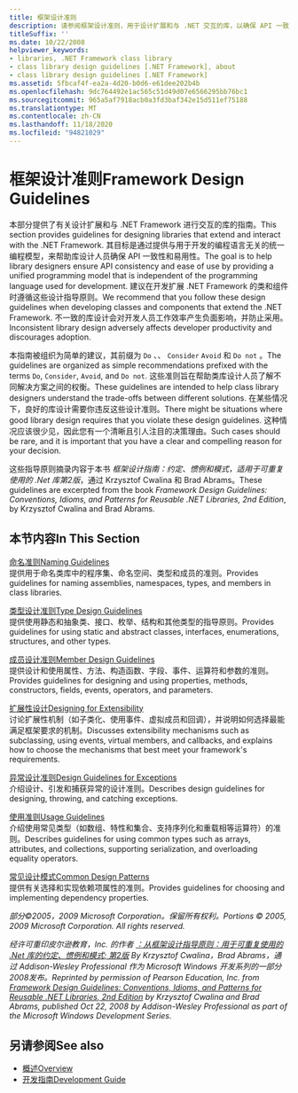 ```yaml
---
title: 框架设计准则
description: 请参阅框架设计准则，用于设计扩展和与 .NET 交互的库，以确保 API 一致性和易用性。
titleSuffix: ''
ms.date: 10/22/2008
helpviewer_keywords:
- libraries, .NET Framework class library
- class library design guidelines [.NET Framework], about
- class library design guidelines [.NET Framework]
ms.assetid: 5fbcaf4f-ea2a-4d20-b0d6-e61dee202b4b
ms.openlocfilehash: 9dc764492e1ac565c51d49d07e6566295bb76bc1
ms.sourcegitcommit: 965a5af7918acb0a3fd3baf342e15d511ef75188
ms.translationtype: MT
ms.contentlocale: zh-CN
ms.lasthandoff: 11/18/2020
ms.locfileid: "94821029"
---
```

# <a name="framework-design-guidelines"></a><span data-ttu-id="24b7b-103">框架设计准则</span><span class="sxs-lookup"><span data-stu-id="24b7b-103">Framework Design Guidelines</span></span>
<span data-ttu-id="24b7b-104">本部分提供了有关设计扩展和与 .NET Framework 进行交互的库的指南。</span><span class="sxs-lookup"><span data-stu-id="24b7b-104">This section provides guidelines for designing libraries that extend and interact with the .NET Framework.</span></span> <span data-ttu-id="24b7b-105">其目标是通过提供与用于开发的编程语言无关的统一编程模型，来帮助库设计人员确保 API 一致性和易用性。</span><span class="sxs-lookup"><span data-stu-id="24b7b-105">The goal is to help library designers ensure API consistency and ease of use by providing a unified programming model that is independent of the programming language used for development.</span></span> <span data-ttu-id="24b7b-106">建议在开发扩展 .NET Framework 的类和组件时遵循这些设计指导原则。</span><span class="sxs-lookup"><span data-stu-id="24b7b-106">We recommend that you follow these design guidelines when developing classes and components that extend the .NET Framework.</span></span> <span data-ttu-id="24b7b-107">不一致的库设计会对开发人员工作效率产生负面影响，并防止采用。</span><span class="sxs-lookup"><span data-stu-id="24b7b-107">Inconsistent library design adversely affects developer productivity and discourages adoption.</span></span>  
  
 <span data-ttu-id="24b7b-108">本指南被组织为简单的建议，其前缀为 `Do` 、、 `Consider` `Avoid` 和 `Do not` 。</span><span class="sxs-lookup"><span data-stu-id="24b7b-108">The guidelines are organized as simple recommendations prefixed with the terms `Do`, `Consider`, `Avoid`, and `Do not`.</span></span> <span data-ttu-id="24b7b-109">这些准则旨在帮助类库设计人员了解不同解决方案之间的权衡。</span><span class="sxs-lookup"><span data-stu-id="24b7b-109">These guidelines are intended to help class library designers understand the trade-offs between different solutions.</span></span> <span data-ttu-id="24b7b-110">在某些情况下，良好的库设计需要你违反这些设计准则。</span><span class="sxs-lookup"><span data-stu-id="24b7b-110">There might be situations where good library design requires that you violate these design guidelines.</span></span> <span data-ttu-id="24b7b-111">这种情况应该很少见，因此您有一个清晰且引人注目的决策理由。</span><span class="sxs-lookup"><span data-stu-id="24b7b-111">Such cases should be rare, and it is important that you have a clear and compelling reason for your decision.</span></span>  
  
 <span data-ttu-id="24b7b-112">这些指导原则摘录内容于本书 *框架设计指南：约定、惯例和模式，适用于可重复使用的 .Net 库第2版*，通过 Krzysztof Cwalina 和 Brad Abrams。</span><span class="sxs-lookup"><span data-stu-id="24b7b-112">These guidelines are excerpted from the book *Framework Design Guidelines: Conventions, Idioms, and Patterns for Reusable .NET Libraries, 2nd Edition*, by Krzysztof Cwalina and Brad Abrams.</span></span>  
  
## <a name="in-this-section"></a><span data-ttu-id="24b7b-113">本节内容</span><span class="sxs-lookup"><span data-stu-id="24b7b-113">In This Section</span></span>  
 [<span data-ttu-id="24b7b-114">命名准则</span><span class="sxs-lookup"><span data-stu-id="24b7b-114">Naming Guidelines</span></span>](naming-guidelines.md)  
 <span data-ttu-id="24b7b-115">提供用于命名类库中的程序集、命名空间、类型和成员的准则。</span><span class="sxs-lookup"><span data-stu-id="24b7b-115">Provides guidelines for naming assemblies, namespaces, types, and members in class libraries.</span></span>  
  
 [<span data-ttu-id="24b7b-116">类型设计准则</span><span class="sxs-lookup"><span data-stu-id="24b7b-116">Type Design Guidelines</span></span>](type.md)  
 <span data-ttu-id="24b7b-117">提供使用静态和抽象类、接口、枚举、结构和其他类型的指导原则。</span><span class="sxs-lookup"><span data-stu-id="24b7b-117">Provides guidelines for using static and abstract classes, interfaces, enumerations, structures, and other types.</span></span>  
  
 [<span data-ttu-id="24b7b-118">成员设计准则</span><span class="sxs-lookup"><span data-stu-id="24b7b-118">Member Design Guidelines</span></span>](member.md)  
 <span data-ttu-id="24b7b-119">提供设计和使用属性、方法、构造函数、字段、事件、运算符和参数的准则。</span><span class="sxs-lookup"><span data-stu-id="24b7b-119">Provides guidelines for designing and using properties, methods, constructors, fields, events, operators, and parameters.</span></span>  
  
 [<span data-ttu-id="24b7b-120">扩展性设计</span><span class="sxs-lookup"><span data-stu-id="24b7b-120">Designing for Extensibility</span></span>](designing-for-extensibility.md)  
 <span data-ttu-id="24b7b-121">讨论扩展性机制（如子类化、使用事件、虚拟成员和回调），并说明如何选择最能满足框架要求的机制。</span><span class="sxs-lookup"><span data-stu-id="24b7b-121">Discusses extensibility mechanisms such as subclassing, using events, virtual members, and callbacks, and explains how to choose the mechanisms that best meet your framework's requirements.</span></span>  
  
 [<span data-ttu-id="24b7b-122">异常设计准则</span><span class="sxs-lookup"><span data-stu-id="24b7b-122">Design Guidelines for Exceptions</span></span>](exceptions.md)  
 <span data-ttu-id="24b7b-123">介绍设计、引发和捕获异常的设计准则。</span><span class="sxs-lookup"><span data-stu-id="24b7b-123">Describes design guidelines for designing, throwing, and catching exceptions.</span></span>  
  
 [<span data-ttu-id="24b7b-124">使用准则</span><span class="sxs-lookup"><span data-stu-id="24b7b-124">Usage Guidelines</span></span>](usage-guidelines.md)  
 <span data-ttu-id="24b7b-125">介绍使用常见类型（如数组、特性和集合、支持序列化和重载相等运算符）的准则。</span><span class="sxs-lookup"><span data-stu-id="24b7b-125">Describes guidelines for using common types such as arrays, attributes, and collections, supporting serialization, and overloading equality operators.</span></span>  
  
 [<span data-ttu-id="24b7b-126">常见设计模式</span><span class="sxs-lookup"><span data-stu-id="24b7b-126">Common Design Patterns</span></span>](common-design-patterns.md)  
 <span data-ttu-id="24b7b-127">提供有关选择和实现依赖项属性的准则。</span><span class="sxs-lookup"><span data-stu-id="24b7b-127">Provides guidelines for choosing and implementing dependency properties.</span></span>  
  
 <span data-ttu-id="24b7b-128">*部分©2005，2009 Microsoft Corporation。保留所有权利。*</span><span class="sxs-lookup"><span data-stu-id="24b7b-128">*Portions © 2005, 2009 Microsoft Corporation. All rights reserved.*</span></span>  
  
 <span data-ttu-id="24b7b-129">*经许可重印皮尔逊教育，Inc. 的作者 [：从框架设计指导原则：用于可重复使用的 .Net 库的约定、惯例和模式; 第2版](https://www.informit.com/store/framework-design-guidelines-conventions-idioms-and-9780321545619) By Krzysztof Cwalina，Brad Abrams，通过 Addison-Wesley Professional 作为 Microsoft Windows 开发系列的一部分2008发布。*</span><span class="sxs-lookup"><span data-stu-id="24b7b-129">*Reprinted by permission of Pearson Education, Inc. from [Framework Design Guidelines: Conventions, Idioms, and Patterns for Reusable .NET Libraries, 2nd Edition](https://www.informit.com/store/framework-design-guidelines-conventions-idioms-and-9780321545619) by Krzysztof Cwalina and Brad Abrams, published Oct 22, 2008 by Addison-Wesley Professional as part of the Microsoft Windows Development Series.*</span></span>  
  
## <a name="see-also"></a><span data-ttu-id="24b7b-130">另请参阅</span><span class="sxs-lookup"><span data-stu-id="24b7b-130">See also</span></span>

- [<span data-ttu-id="24b7b-131">概述</span><span class="sxs-lookup"><span data-stu-id="24b7b-131">Overview</span></span>](../../framework/get-started/overview.md)
- [<span data-ttu-id="24b7b-132">开发指南</span><span class="sxs-lookup"><span data-stu-id="24b7b-132">Development Guide</span></span>](../../framework/development-guide.md)
